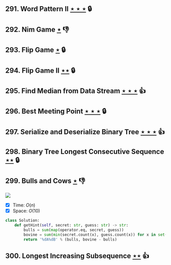 ## 291. Word Pattern II [$\star\star\star$](https://leetcode.com/problems/word-pattern-ii) 🔒

## 292. Nim Game [$\star$](https://leetcode.com/problems/nim-game) :thumbsdown:

## 293. Flip Game [$\star$](https://leetcode.com/problems/flip-game) 🔒

## 294. Flip Game II [$\star\star$](https://leetcode.com/problems/flip-game-ii) 🔒

## 295. Find Median from Data Stream [$\star\star\star$](https://leetcode.com/problems/find-median-from-data-stream) :thumbsup:

## 296. Best Meeting Point [$\star\star\star$](https://leetcode.com/problems/best-meeting-point) 🔒

## 297. Serialize and Deserialize Binary Tree [$\star\star\star$](https://leetcode.com/problems/serialize-and-deserialize-binary-tree) :thumbsup:

## 298. Binary Tree Longest Consecutive Sequence [$\star\star$](https://leetcode.com/problems/binary-tree-longest-consecutive-sequence) 🔒

## 299. Bulls and Cows [$\star$](https://leetcode.com/problems/bulls-and-cows) :thumbsdown:

![](https://img.shields.io/badge/-Hash%20Table-7BA23F.svg?style=flat-square)

- [x] Time: $O(n)$
- [x] Space: $O(10)$

```python
class Solution:
    def getHint(self, secret: str, guess: str) -> str:
        bulls = sum(map(operator.eq, secret, guess))
        bovine = sum(min(secret.count(x), guess.count(x)) for x in set(guess))
        return '%dA%dB' % (bulls, bovine - bulls)
```

## 300. Longest Increasing Subsequence [$\star\star$](https://leetcode.com/problems/longest-increasing-subsequence) :thumbsup:
